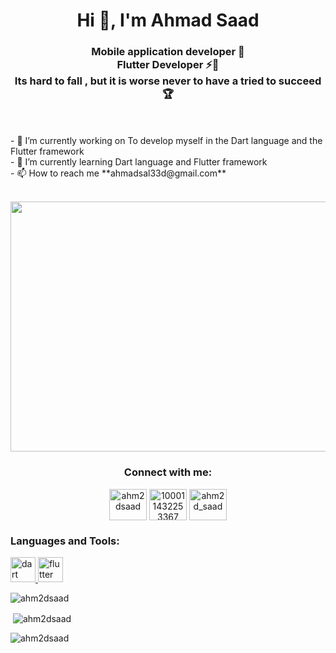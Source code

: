 <h1 align="center">Hi 👋, I'm Ahmad Saad</h1>
<h3 align="center">Mobile application developer 📱<br>
Flutter Developer ⚡️🚀 <br>
Its hard to fall , but it is worse never to have a tried to succeed 🏆</h3>
<br><br>
- 🔭 I’m currently working on To develop myself in the Dart language and the Flutter framework
<br>
- 🌱 I’m currently learning Dart language and Flutter framework
<br>
- 📫 How to reach me **ahmadsal33d@gmail.com**
<br><br>
<p align="center">
  <img
    width="900px"
    height="400px"
    src="https://images.unsplash.com/photo-1617040619263-41c5a9ca7521?ixlib=rb-4.0.3&ixid=M3wxMjA3fDB8MHxwaG90by1wYWdlfHx8fGVufDB8fHx8fA%3D%3D&auto=format&fit=crop&w=2070&q=80"
    alt=""
  />
</p>

<h3 align="center">Connect with me:</h3>

<p align="center">
<a href="https://linkedin.com/in/ahm2dsaad" target="blank"><img align="center" src="https://raw.githubusercontent.com/rahuldkjain/github-profile-readme-generator/master/src/images/icons/Social/linked-in-alt.svg" alt="ahm2dsaad" height="50" width="60" /></a>
<a href="https://fb.com/100011432253367" target="blank"><img align="center" src="https://raw.githubusercontent.com/rahuldkjain/github-profile-readme-generator/master/src/images/icons/Social/facebook.svg" alt="100011432253367" height="50" width="60" /></a>
<a href="https://instagram.com/ahm2d_saad" target="blank"><img align="center" src="https://raw.githubusercontent.com/rahuldkjain/github-profile-readme-generator/master/src/images/icons/Social/instagram.svg" alt="ahm2d_saad" height="50" width="60" /></a>
</p>

<h3 align="left">Languages and Tools:</h3>
<p align="left"> <a href="https://dart.dev" target="_blank" rel="noreferrer"> <img src="https://www.vectorlogo.zone/logos/dartlang/dartlang-icon.svg" alt="dart" width="40" height="40"/> </a> <a href="https://flutter.dev" target="_blank" rel="noreferrer"> <img src="https://www.vectorlogo.zone/logos/flutterio/flutterio-icon.svg" alt="flutter" width="40" height="40"/> </a> </p>
<p><img align="center" src="https://github-readme-stats.vercel.app/api/top-langs?username=ahm2dsaad&show_icons=true&locale=en&layout=compact" alt="ahm2dsaad" /></p>
<p>&nbsp;<img  align="center" src="https://github-readme-stats.vercel.app/api?username=ahm2dsaad&show_icons=true&locale=en" alt="ahm2dsaad" /></p>
<p><img align="center" src="https://github-readme-streak-stats.herokuapp.com/?user=ahm2dsaad&" alt="ahm2dsaad"/></p>
